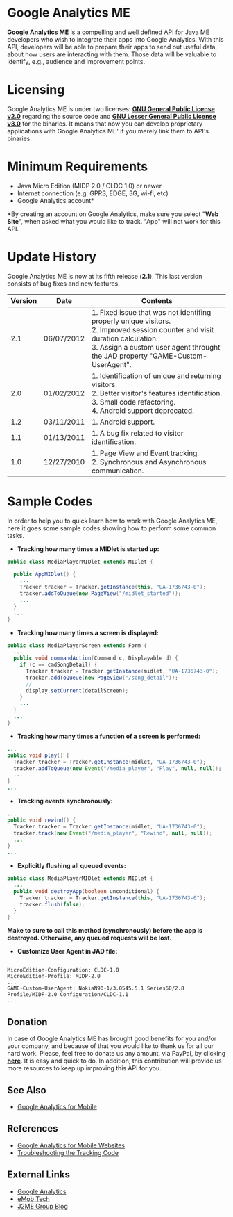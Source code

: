 # Google Analytics ME

**Google Analytics ME** is a compelling and well defined API for Java ME developers who wish to integrate their apps into Google Analytics. With this API, developers will be able to prepare their apps to send out useful data, about how users are interacting with them. Those data will be valuable to identify, e.g., audience and improvement points.

# Licensing

Google Analytics ME is under two licenses: **[GNU General Public License v2.0](http://en.wikipedia.org/wiki/GNU_General_Public_License)** regarding the source code and **[GNU Lesser General Public License v3.0](http://en.wikipedia.org/wiki/GNU_Lesser_General_Public_License)** for the binaries. It means that now you can develop proprietary applications with Google Analytics ME' if you merely link them to API's binaries.

# Minimum Requirements

* Java Micro Edition (MIDP 2.0 / CLDC 1.0) or newer
* Internet connection (e.g. GPRS, EDGE, 3G, wi-fi, etc)
* Google Analytics account*

*By creating an account on Google Analytics, make sure you select "**Web Site**", when asked what you would like to track. "App" will not work for this API.

# Update History

Google Analytics ME is now at its fifth release (**2.1**). This last version consists of bug fixes and new features.

Version | Date | Contents
------- | ---- | --------
2.1 | 06/07/2012 | 1. Fixed issue that was not identifing properly unique visitors. <br/> 2. Improved session counter and visit duration calculation. <br/> 3. Assign a custom user agent throught the JAD property "GAME-Custom-UserAgent".
2.0 | 01/02/2012 | 1. Identification of unique and returning visitors. <br/> 2. Better visitor's features identification. <br/> 3. Small code refactoring. <br/> 4. Android support deprecated.
1.2 | 03/11/2011 | 1. Android support.
1.1 | 01/13/2011 | 1. A bug fix related to visitor identification.
1.0 | 12/27/2010 | 1. Page View and Event tracking. <br/> 2. Synchronous and Asynchronous communication.

# Sample Codes

In order to help you to quick learn how to work with Google Analytics ME, here it goes some sample codes showing how to perform some common tasks.

* **Tracking how many times a MIDlet is started up:**

```java
public class MediaPlayerMIDlet extends MIDlet {

  public AppMIDlet() {
    ...
    Tracker tracker = Tracker.getInstance(this, "UA-1736743-0");
    tracker.addToQueue(new PageView("/midlet_started"));
    ...
  }
  ...
}
```

* **Tracking how many times a screen is displayed:**

```java
public class MediaPlayerScreen extends Form {
  ...
  public void commandAction(Command c, Displayable d) {
    if (c == cmdSongDetail) {
      Tracker tracker = Tracker.getInstance(midlet, "UA-1736743-0");
      tracker.addToQueue(new PageView("/song_detail"));
      //
      display.setCurrent(detailScreen);
    }
    ...
  }
  ...
}
```

* **Tracking how many times a function of a screen is performed:**

```java
...
public void play() {
  Tracker tracker = Tracker.getInstance(midlet, "UA-1736743-0");
  tracker.addToQueue(new Event("/media_player", "Play", null, null));
  ...
}
...
```

* **Tracking events synchronously:**

```java
...
public void rewind() {
  Tracker tracker = Tracker.getInstance(midlet, "UA-1736743-0");
  tracker.track(new Event("/media_player", "Rewind", null, null));
  ...
}
...
```

* **Explicitly flushing all queued events:**

```java
public class MediaPlayerMIDlet extends MIDlet {
  ...
  public void destroyApp(boolean unconditional) {
    Tracker tracker = Tracker.getInstance(this, "UA-1736743-0");
    tracker.flush(false);
  }
}
```

**Make to sure to call this method (synchronously) before the app is destroyed. Otherwise, any queued requests will be lost.**

* **Customize User Agent in JAD file:**

```

MicroEdition-Configuration: CLDC-1.0
MicroEdition-Profile: MIDP-2.0
...
GAME-Custom-UserAgent: NokiaN90-1/3.0545.5.1 Series60/2.8 Profile/MIDP-2.0 Configuration/CLDC-1.1
...
```

## Donation

In case of Google Analytics ME has brought good benefits for you and/or your company, and because of that you would like to thank us for all our hard work. Please, feel free to donate us any amount, via PayPal, by clicking **[here](https://www.paypal.com/cgi-bin/webscr?cmd=_donations&business=ernandes%40gmail%2ecom&lc=US&item_name=Google%20Analytics%20ME&no_note=0&currency_code=USD&bn=PP%2dDonationsBF%3abtn_donateCC_LG%2egif%3aNonHostedGuest)**. It is easy and quick to do. In addition, this contribution will provide us more resources to keep up improving this API for you.

## See Also

* [Google Analytics for Mobile](http://code.google.com/mobile/analytics/docs/)

## References

* [Google Analytics for Mobile Websites](http://code.google.com/mobile/analytics/docs/web/)
* [Troubleshooting the Tracking Code](http://code.google.com/apis/analytics/docs/tracking/gaTrackingTroubleshooting.html)

## External Links

* [Google Analytics](http://www.google.com/analytics)
* [eMob Tech](http://www.emobtech.com)
* [J2ME Group Blog](http://j2megroup.blogspot.com)
